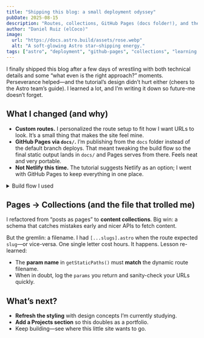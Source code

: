 ```yaml
---
title: "Shipping this blog: a small deployment odyssey"
pubDate: 2025-08-15
description: "Routes, collections, GitHub Pages (docs folder!), and the tiny bugs that eat hours—shipped at last."
author: "Daniel Ruiz (elCoco)"
image:
  url: "https://docs.astro.build/assets/rose.webp"
  alt: "A soft-glowing Astro star—shipping energy."
tags: ["astro", "deployment", "github-pages", "collections", "learning in public"]
---
```


I finally shipped this blog after a few days of wrestling with both technical details and some “what even is the right approach?” moments. Perseverance helped—and the tutorial’s design didn’t hurt either (cheers to the Astro team’s guide). I learned a lot, and I’m writing it down so future-me doesn’t forget.

## What I changed (and why)

- **Custom routes.** I personalized the route setup to fit how I want URLs to look. It’s a small thing that makes the site feel mine.
- **GitHub Pages via `docs/`.** I’m publishing from the `docs` folder instead of the default branch deploys. That meant tweaking the build flow so the final static output lands in `docs/` and Pages serves from there. Feels neat and very portable.
- **Not Netlify this time.** The tutorial suggests Netlify as an option; I went with GitHub Pages to keep everything in one place.

<details>
<summary>Build flow I used</summary>

```bash
npm ci
npm run build          # generates /dist
rm -rf docs
cp -R dist docs        # Pages serves from /docs
```
</details>

## Pages → Collections (and the file that trolled me)

I refactored from “posts as pages” to **content collections**. Big win: a schema that catches mistakes early and nicer APIs to fetch content.

But the gremlin: a filename. I had `[...slugs].astro` when the route expected `slug`—or vice-versa. One single letter cost hours. It happens. Lesson re-learned:
- The **param name** in `getStaticPaths()` must **match** the dynamic route filename.
- When in doubt, log the `params` you return and sanity-check your URLs quickly.

## What’s next?

- **Refresh the styling** with design concepts I’m currently studying.
- **Add a Projects section** so this doubles as a portfolio.
- Keep building—see where this little site wants to go.
